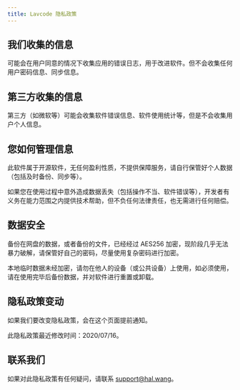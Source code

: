 ```yaml
---
title: Lavcode 隐私政策
---
```


## 我们收集的信息

可能会在用户同意的情况下收集应用的错误日志，用于改进软件。但不会收集任何用户密码信息、同步信息。

## 第三方收集的信息

第三方（如微软等）可能会收集软件错误信息、软件使用统计等，但是不会收集用户个人信息。

## 您如何管理信息

此软件属于开源软件，无任何盈利性质，不提供保障服务，请自行保管好个人数据（包括及时备份、同步等）。

如果您在使用过程中意外造成数据丢失（包括操作不当、软件错误等），开发者有义务在能力范围之内提供技术帮助，但不负任何法律责任，也无需进行任何赔偿。

## 数据安全

备份在网盘的数据，或者备份的文件，已经经过 AES256 加密，现阶段几乎无法暴力破解，请保管好自己的密码，尽量使用复杂密码进行加密。

本地临时数据未经加密，请勿在他人的设备（或公共设备）上使用，如必须使用，请在使用完毕后备份数据，并对软件进行重置或卸载。

## 隐私政策变动

如果我们要改变隐私政策，会在这个页面提前通知。

此隐私政策最近修改时间：2020/07/16。

## 联系我们

如果对此隐私政策有任何疑问，请联系 <support@hal.wang>。
